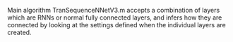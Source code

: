 Main algorithm TranSequenceNNetV3.m accepts a combination of layers which are RNNs or normal fully connected layers, and infers how they are connected by looking at the settings defined when the individual layers are created.
